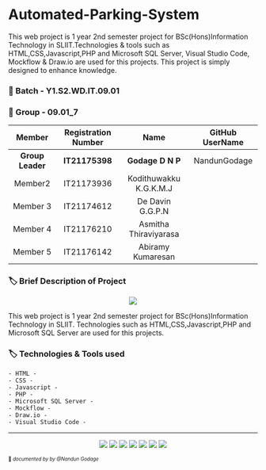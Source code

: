 # Automated-Parking-System
This web project is 1 year 2nd semester project for BSc(Hons)Information Technology in SLIIT.Technologies & tools such as HTML,CSS,Javascript,PHP and Microsoft SQL Server, Visual Studio Code, Mockflow & Draw.io are used for this projects. This project is simply designed to enhance knowledge.

### 🔖 Batch - Y1.S2.WD.IT.09.01
### 🔖 Group - 09.01_7

|Member | Registration Number| Name | GitHub UserName |
| :---: | :---: | :---: | :---: |
|**Group Leader**|  **IT21175398** |  **Godage D N P**|NandunGodage| 
|Member2| IT21173936 | Kodithuwakku K.G.K.M.J | | 
|Member 3|  IT21174612 |  De Davin G.G.P.N |  | 
|Member 4|  IT21176210 | Asmitha Thiraviyarasa |  | 
|Member 5|  IT21176142 | Abiramy Kumaresan |  | 

### 🏷️ Brief Description of Project 

<p align ="center">
 <img src = "https://user-images.githubusercontent.com/87608547/234606695-f8a48e50-a93e-4f55-867c-c761e7cd6755.png"/>
<p>

<p aling ="right">This web project is 1 year 2nd semester project for BSc(Hons)Information Technology in SLIIT. Technologies such as HTML,CSS,Javascript,PHP and Microsoft SQL Server are used for this projects.</p>

### 🏷️ Technologies & Tools used 
    - HTML -
    - CSS -
    - Javascript -
    - PHP -
    - Microsoft SQL Server -
    - Mockflow -
    - Draw.io -
    - Visual Studio Code -
      
    


______________
<p align ="center">
    
<img src="![image](https://user-images.githubusercontent.com/87608547/234611564-86665b7d-4540-413d-b1a1-652f502312d2.png)"/>
<img src="![image](https://user-images.githubusercontent.com/87608547/234612478-a2f9e7df-2a88-481a-a656-02764db5e529.png)"/>
<img src="![image](https://user-images.githubusercontent.com/87608547/234612710-b1f944d9-0fe1-4a9c-b563-35c111d99dde.png)"/>
<img src="![image](https://user-images.githubusercontent.com/87608547/234613276-8b9c5c80-f18e-49c0-9115-1c91a2d57cd3.png)"/>
<img src="![image](https://user-images.githubusercontent.com/87608547/234613222-d43c7a11-3e82-4c8c-9319-0fb69964a0a1.png)"/>
<img src="![image](https://user-images.githubusercontent.com/87608547/234613742-e081a0ba-bc3d-40a2-95e8-aaf50fd06c68.png)"/>
<img src="![image](https://user-images.githubusercontent.com/87608547/234613921-ac8c8581-a054-4340-8296-48e1be88f233.png)"/>   

</p>


<sub><sup>📌 *documented by by @Nandun Godage* </sup></sub>
